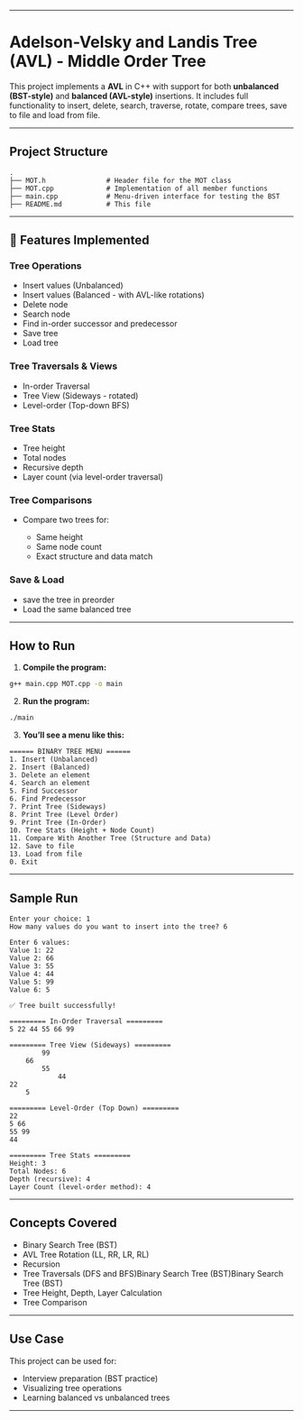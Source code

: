 
---

#  Adelson-Velsky and Landis Tree (AVL) - Middle Order Tree

This project implements a **AVL** in C++ with support for both **unbalanced (BST-style)** and **balanced (AVL-style)** insertions. It includes full functionality to insert, delete, search, traverse, rotate, compare trees, save to file and load from file.

---

##  Project Structure

```
.
├── MOT.h               # Header file for the MOT class
├── MOT.cpp             # Implementation of all member functions
├── main.cpp            # Menu-driven interface for testing the BST
├── README.md           # This file
```

---

## 🔧 Features Implemented

###  Tree Operations

* Insert values (Unbalanced)
* Insert values (Balanced - with AVL-like rotations)
* Delete node
* Search node
* Find in-order successor and predecessor
* Save tree
* Load tree

###  Tree Traversals & Views

* In-order Traversal
* Tree View (Sideways - rotated)
* Level-order (Top-down BFS)

###  Tree Stats

* Tree height
* Total nodes
* Recursive depth
* Layer count (via level-order traversal)

###  Tree Comparisons

* Compare two trees for:

  * Same height
  * Same node count
  * Exact structure and data match

 ### Save & Load
  * save the tree in preorder
  * Load the same balanced tree

---

##  How to Run

1. **Compile the program:**

```bash
g++ main.cpp MOT.cpp -o main
```

2. **Run the program:**

```bash
./main
```

3. **You’ll see a menu like this:**

```
====== BINARY TREE MENU ======
1. Insert (Unbalanced)
2. Insert (Balanced)
3. Delete an element
4. Search an element
5. Find Successor
6. Find Predecessor
7. Print Tree (Sideways)
8. Print Tree (Level Order)
9. Print Tree (In-Order)
10. Tree Stats (Height + Node Count)
11. Compare With Another Tree (Structure and Data)
12. Save to file
13. Load from file
0. Exit
```

---

##  Sample Run

```
Enter your choice: 1
How many values do you want to insert into the tree? 6

Enter 6 values:
Value 1: 22
Value 2: 66
Value 3: 55
Value 4: 44
Value 5: 99
Value 6: 5

✅ Tree built successfully!

========= In-Order Traversal =========
5 22 44 55 66 99 

========= Tree View (Sideways) =========
        99
    66
        55
            44
22
    5

========= Level-Order (Top Down) =========
22 
5 66 
55 99 
44 

========= Tree Stats =========
Height: 3
Total Nodes: 6
Depth (recursive): 4
Layer Count (level-order method): 4
```

---

##  Concepts Covered

* Binary Search Tree (BST)
* AVL Tree Rotation (LL, RR, LR, RL)
* Recursion
* Tree Traversals (DFS and BFS)Binary Search Tree (BST)Binary Search Tree (BST)
* Tree Height, Depth, Layer Calculation
* Tree Comparison

---

##  Use Case

This project can be used for:

* Interview preparation (BST practice)
* Visualizing tree operations
* Learning balanced vs unbalanced trees

---

